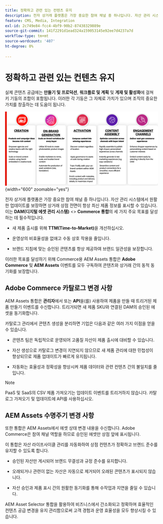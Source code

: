 ```yaml
---
title: 정확하고 관련 있는 컨텐츠 유지
description: 전자 상거래 플랫폼은 가장 중요한 참여 채널 중 하나입니다. 자산 관리 시스템에서 원활한 업데이트를 보장하면 상거래 상점 전면이 항상 최신 제품 정보를 표시할 수 있습니다.
feature: CMS, Media, Integration
exl-id: 2c749e84-fcc4-4bf9-90b2-87438329889e
source-git-commit: 141f2291d1ead324a159053145e92ee7d4237a7d
workflow-type: tm+mt
source-wordcount: '407'
ht-degree: 0%

---
```


# 정확하고 관련 있는 컨텐츠 유지

실제 콘텐츠 공급에는 **만들기 및 프로덕션**, **워크플로 및 계획** 및 **게재 및 활성화**&#x200B;에 걸쳐 키 기둥의 조합이 포함됩니다. 이러한 각 기둥은 그 자체로 가치가 있으며 조직의 중요한 가치를 창출하는 데 도움이 됩니다.

![키 기둥](../assets/key-pillars.png){width="600" zoomable="yes"}

전자 상거래 플랫폼은 가장 중요한 참여 채널 중 하나입니다. 자산 관리 시스템에서 원활한 업데이트를 보장하면 상거래 상점 전면이 항상 최신 제품 정보를 표시할 수 있습니다. 이는 **DAM(디지털 에셋 관리 시스템)** &lt;> **Commerce 통합**&#x200B;의 세 가지 주요 목표를 달성하는 데 필수적입니다.

* 새 제품 출시를 위해 **TTM(Time-to-Market)**&#x200B;을 개선하십시오.

* 운영상의 비효율성을 없애고 수동 상호 작용을 줄입니다.

* 브랜드 지침에 맞는 승인된 콘텐츠를 항상 제공하여 브랜드 일관성을 보장합니다.

이러한 목표를 달성하기 위해 Commerce용 AEM Assets 통합은 **Adobe Commerce** 및 **AEM Assets** 이벤트를 모두 구독하여 콘텐츠와 상거래 간의 동적 동기화를 보장합니다.

## Adobe Commerce 카탈로그 변경 사항

AEM Assets 통합은 **관리자**&#x200B;에서 또는 **API**&#x200B;을(를) 사용하여 제품을 만들 때 트리거된 제품 만들기 이벤트를 수신합니다. 트리거되면 새 제품 SKU와 연결된 DAM의 승인된 에셋을 동기화합니다.

카탈로그 관리에서 콘텐츠 생성을 분리하면 기업은 다음과 같은 여러 가지 이점을 얻을 수 있습니다.

* 콘텐츠 팀은 독립적으로 운영되어 고품질 자산이 제품 출시에 대비할 수 있습니다.

* 자산 생성으로 카탈로그 변경이 지연되지 않으므로 새 제품 관리에 대한 민첩성이 향상되므로 제품 업데이트가 빠르게 유지됩니다.

* 자동화는 효율성과 정확성을 향상시켜 제품 데이터와 관련 컨텐츠 간의 불일치를 줄입니다.

>[!NOTE]
>
> PaaS 및 SaaS의 CSV 제품 가져오기는 업데이트 이벤트를 트리거하지 않습니다. 카탈로그 가져오기 및 업데이트에 API를 사용하십시오.

## AEM Assets 수명주기 변경 사항

또한 통합은 AEM Assets에서 에셋 상태 변경 내용을 수신합니다. Adobe Commerce은 참여 채널 역할을 하므로 승인된 에셋만 상점 앞에 표시됩니다.

이 통합은 자산 라이프사이클 관리를 자동화하여 상점 컨텐츠가 정확하고 브랜드 준수를 유지할 수 있도록 합니다.

* 승인된 자산만 게시되어 브랜드 무결성과 규정 준수를 유지합니다.

* 오래되거나 관련이 없는 자산은 자동으로 제거되어 오래된 콘텐츠가 표시되지 않습니다.

* 자산 승인과 제품 표시 간의 원활한 동기화를 통해 수작업과 지연을 줄일 수 있습니다.

AEM Asset Selector 통합을 활용하여 비즈니스에서 간소화되고 정확하며 효율적인 컨텐츠 공급 변경을 유지 관리함으로써 고객 경험과 운영 효율성을 모두 향상시킬 수 있습니다.
